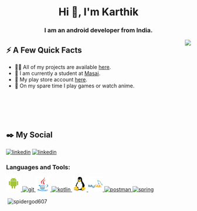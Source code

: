 <h1 align="center">Hi 👋, I'm Karthik</h1>
<h3 align="center">I am an android developer from India.</h3>
 
<img align="right" src="https://media1.giphy.com/media/13HgwGsXF0aiGY/giphy.gif" />
<h2>⚡️ A Few Quick Facts</h2>
<ul>
<li>👨‍💻 All of my projects are available <a href="https://karthikm607.netlify.app/">here</a>.</li>
<li>📝 I am currently a student at <a href="https://www.masaischool.com/">Masai</a>.</li>
<li>🎉 My play store account <a href="https://play.google.com/store/apps/developer?id=Spidergod607">here</a>.</li>
<li>🚀 On my spare time I play games or watch anime.</li>
</ul>
<br/>
<br/>
<br/>
<br/>






<h2>✒️ My Social</h2>

[<img src='https://raw.githubusercontent.com/peterthehan/peterthehan/master/assets/linkedin.svg' alt='linkedin' height='25'>](https://www.linkedin.com/in/karthikm607/)  [<img src='https://upload.wikimedia.org/wikipedia/commons/e/ef/Stack_Overflow_icon.svg' alt='linkedin' height='30'>](https://www.linkedin.com/in/karthikm607/)  




<h3 align="left">Languages and Tools:</h3>
<p align="left"> <a href="https://developer.android.com" target="_blank"> <img src="https://raw.githubusercontent.com/devicons/devicon/master/icons/android/android-original-wordmark.svg" alt="android" width="40" height="40"/> </a> <a href="https://git-scm.com/" target="_blank"> <img src="https://www.vectorlogo.zone/logos/git-scm/git-scm-icon.svg" alt="git" width="40" height="40"/> </a> <a href="https://www.java.com" target="_blank"> <img src="https://raw.githubusercontent.com/devicons/devicon/master/icons/java/java-original.svg" alt="java" width="40" height="40"/> </a> <a href="https://kotlinlang.org" target="_blank"> <img src="https://www.vectorlogo.zone/logos/kotlinlang/kotlinlang-icon.svg" alt="kotlin" width="40" height="40"/> </a> <a href="https://www.linux.org/" target="_blank"> <img src="https://raw.githubusercontent.com/devicons/devicon/master/icons/linux/linux-original.svg" alt="linux" width="40" height="40"/> </a> <a href="https://www.mysql.com/" target="_blank"> <img src="https://raw.githubusercontent.com/devicons/devicon/master/icons/mysql/mysql-original-wordmark.svg" alt="mysql" width="40" height="40"/> </a> <a href="https://postman.com" target="_blank"> <img src="https://www.vectorlogo.zone/logos/getpostman/getpostman-icon.svg" alt="postman" width="40" height="40"/> </a> <a href="https://spring.io/" target="_blank"> <img src="https://www.vectorlogo.zone/logos/springio/springio-icon.svg" alt="spring" width="40" height="40"/> </a> </p>

<p>&nbsp;<img align="center" src="https://github-readme-stats.vercel.app/api?username=spidergod607&show_icons=true&locale=en" alt="spidergod607" /></p>
